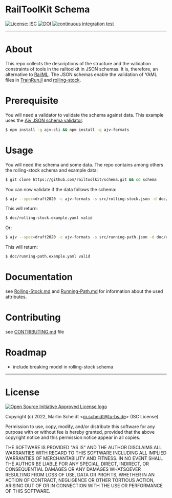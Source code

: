 # RailToolKit Schema

[![License: ISC](https://img.shields.io/badge/license-ISC-green.svg)](https://opensource.org/licenses/ISC) [![DOI](https://zenodo.org/badge/DOI/10.5281/zenodo.6462039.svg)](https://doi.org/10.5281/zenodo.6462039) [![continuous integration test](https://github.com/railtoolkit/schema/actions/workflows/testing.yaml/badge.svg)](https://github.com/railtoolkit/schema/actions/workflows/testing.yaml)

------------

# About

  This repo collects the descriptions of the structure and the validation constraints of tools in the railtoolkit in JSON schemas. It is, therefore, an alternative to [RailML](https://www.railml.org/). The JSON schemas enable the validation of YAML files in [TrainRun.jl](https://github.com/railtoolkit/TrainRun.jl.git) and [rolling-stock](https://github.com/railtoolkit/rolling-stock.git).

# Prerequisite

  You will need a validator to validate the schema against data. This example uses the [Ajv JSON schema validator](https://ajv.js.org).
  ```bash
  $ npm install -g ajv-cli && npm install -g ajv-formats
  ```

# Usage

  You will need the schema and some data. The repo contains among others the rolling-stock schema and example data:
  ```bash
  $ git clone https://github.com/railtoolkit/schema.git && cd schema
  ```

  You can now validate if the data follows the schema:
  ```bash
  $ ajv --spec=draft2020 -c ajv-formats -s src/rolling-stock.json -d doc/rolling-stock.example.yaml
  ```
  This will return:
  ```bash
  $ doc/rolling-stock.example.yaml valid
  ```
  Or:
  ```bash
  $ ajv --spec=draft2020 -c ajv-formats -s src/running-path.json -d doc/running-path.example.yaml
  ```
  This will return:
  ```bash
  $ doc/running-path.example.yaml valid
  ```

# Documentation

  see [Rolling-Stock.md](https://github.com/railtoolkit/schema/blob/main/doc/Rolling-Stock.md) and [Running-Path.md](https://github.com/railtoolkit/schema/blob/main/doc/Running-Path.md) for information about the used attributes.

# Contributing

  see [CONTRIBUTING.md](https://github.com/railtoolkit/schema/blob/main/CONTRIBUTING.md) file

# Roadmap

  * include breaking model in rolling-stock schema

------------

# License
  
  [![Open Source Initiative Approved License logo](https://opensource.org/files/OSIApproved_100X125.png "Open Source Initiative Approved License logo")](https://opensource.org)

  Copyright (c) 2022, Martin Scheidt \<m.scheidt@tu-bs.de\> (ISC License)

  Permission to use, copy, modify, and/or distribute this software for any purpose with or without fee is hereby granted, provided that the above copyright notice and this permission notice appear in all copies.

  THE SOFTWARE IS PROVIDED "AS IS" AND THE AUTHOR DISCLAIMS ALL WARRANTIES WITH REGARD TO THIS SOFTWARE INCLUDING ALL IMPLIED WARRANTIES OF MERCHANTABILITY AND FITNESS. IN NO EVENT SHALL THE AUTHOR BE LIABLE FOR ANY SPECIAL, DIRECT, INDIRECT, OR CONSEQUENTIAL DAMAGES OR ANY DAMAGES WHATSOEVER RESULTING FROM LOSS OF USE, DATA OR PROFITS, WHETHER IN AN ACTION OF CONTRACT, NEGLIGENCE OR OTHER TORTIOUS ACTION, ARISING OUT OF OR IN CONNECTION WITH THE USE OR PERFORMANCE OF THIS SOFTWARE.